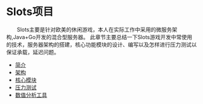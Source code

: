 # Slots项目

&emsp;&emsp;Slots主要是针对欧美的休闲游戏，本人在实际工作中采用的微服务架构,Java+Go开发的混合型服务器。
此章节主要总结一下Slots游戏开发中常使用的技术，服务器架构的搭建，核心功能模块的设计、编写以及怎样进行压力测试以保证承载，延迟问题。  
- [简介](Slots项目/简介.md)
- [架构](Slots项目/服务器架构.md)
- [核心模块](Slots项目/核心模块.md)
- [压力测试](Slots项目/压力测试.md)
- [数值分析工具](Slots项目/Slots数值分析工具.md)
